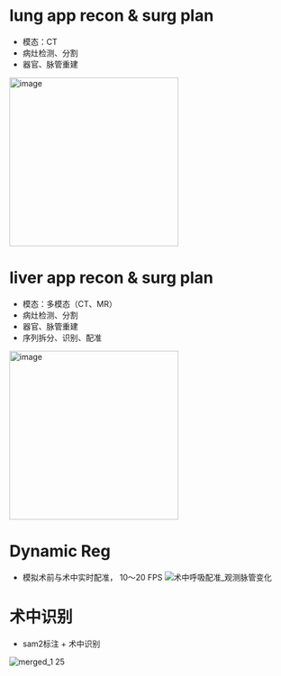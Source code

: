 # lung app recon & surg plan
- 模态：CT
- 病灶检测、分割
- 器官、脉管重建
<img width="300" height="300" alt="image" src="https://github.com/user-attachments/assets/8e834afd-48f7-4a97-901c-1524b8209274" />

# liver app recon & surg plan
- 模态：多模态（CT、MR）
- 病灶检测、分割
- 器官、脉管重建
- 序列拆分、识别、配准
<img width="300" height="300" alt="image" src="https://github.com/user-attachments/assets/6b989895-ae01-4479-b8f2-acf1b3fb7a75" />

# Dynamic Reg
- 模拟术前与术中实时配准， 10～20 FPS
![术中呼吸配准_观测脉管变化](https://github.com/user-attachments/assets/a892c5be-5547-4b87-a62f-f698b59fdb83)


# 术中识别
- sam2标注 + 术中识别
  
![merged_1 25](https://github.com/user-attachments/assets/f29148df-b094-4a85-bad9-50d2f703ba32)


